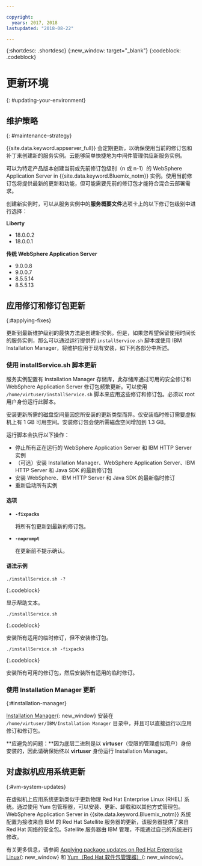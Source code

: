 ```yaml
---

copyright:
  years: 2017, 2018
lastupdated: "2018-08-22"

---
```


{:shortdesc: .shortdesc}
{:new_window: target="_blank"}
{:codeblock: .codeblock}

# 更新环境
{: #updating-your-environment}

## 维护策略
{: #maintenance-strategy}

{{site.data.keyword.appserver_full}} 会定期更新，以确保使用当前的修订包和补丁来创建新的服务实例。云能够简单快捷地为中间件管理供应新服务实例。

可以为特定产品版本创建当前或先前修订包级别（n 或 n-1）的 WebSphere Application Server in {{site.data.keyword.Bluemix_notm}} 实例。使用当前修订包将提供最新的更新和功能，但可能需要先前的修订包才能符合混合云部署需求。

创建新实例时，可以从服务实例中的**服务概要文件**选项卡上的以下修订包级别中进行选择：

**Liberty**
  * 18.0.0.2
  * 18.0.0.1

**传统 WebSphere Application Server**
  * 9.0.0.8
  * 9.0.0.7
  * 8.5.5.14
  * 8.5.5.13

## 应用修订和修订包更新
{:#applying-fixes}

更新到最新维护级别的最快方法是创建新实例。但是，如果您希望保留使用时间长的服务实例，那么可以通过运行提供的 `installService.sh` 脚本或使用 IBM Installation Manager，将维护应用于现有安装，如下列各部分中所述。

### 使用 installService.sh 脚本更新

服务实例配置有 Installation Manager 存储库，此存储库通过可用的安全修订和 WebSphere Application Server 修订包频繁更新。可以使用 `/home/virtuser/installService.sh` 脚本来应用这些修订和修订包。必须以 root 用户身份运行此脚本。

安装更新所需的磁盘空间量因您所安装的更新类型而异。仅安装临时修订需要虚拟机上有 1 GB 可用空间。安装修订包会使所需磁盘空间增加到 1.3 GB。

运行脚本会执行以下操作：

* 停止所有正在运行的 WebSphere Application Server 和 IBM HTTP Server 实例
* （可选）安装 Installation Manager、WebSphere Application Server、IBM HTTP Server 和 Java SDK 的最新修订包
* 安装 WebSphere、IBM HTTP Server 和 Java SDK 的最新临时修订
* 重新启动所有实例

#### 选项
* **`-fixpacks`**

    将所有包更新到最新的修订包。
* **`-noprompt`**

    在更新前不提示确认。

#### 语法示例

```
./installService.sh -?
```
{:.codeblock}

显示帮助文本。


```
./installService.sh
```
{:.codeblock}

安装所有适用的临时修订，但不安装修订包。


```
./installService.sh -fixpacks
```
{:.codeblock}

安装所有可用的修订包，然后安装所有适用的临时修订。

### 使用 Installation Manager 更新
{:#installation-manager}

[Installation Manager](http://www.ibm.com/support/knowledgecenter/SSDV2W_1.8.3/com.ibm.cic.agent.ui.doc/helpindex_imic.html){: new_window} 安装在 `/home/virtuser/IBM/Installation Manager` 目录中，并且可以直接运行以应用修订和修订包。

**应避免的问题：**因为底层二进制是以 **virtuser**（受限的管理虚拟用户）身份安装的，因此请确保始终以 **virtuser** 身份运行 Installation Manager。

## 对虚拟机应用系统更新
{:#vm-system-updates}

在虚拟机上应用系统更新类似于更新物理 Red Hat Enterprise Linux (RHEL) 系统。通过使用 Yum 包管理器，可以安装、更新、卸载和以其他方式管理包。WebSphere Application Server in {{site.data.keyword.Bluemix_notm}} 系统配置为接收来自 IBM 的 Red Hat Satellite 服务器的更新，该服务器提供了来自 Red Hat 网络的安全包。Satellite 服务器由 IBM 管理，不能通过自己的系统进行修改。

有关更多信息，请参阅 [Applying package updates on Red Hat Enterprise
Linux](https://access.redhat.com/articles/11258#rhel6){: new_window} 和 [Yum（Red Hat 软件包管理器）](https://access.redhat.com/documentation/en-US/Red_Hat_Enterprise_Linux/6/html/Deployment_Guide/ch-yum.html){: new_window}。
